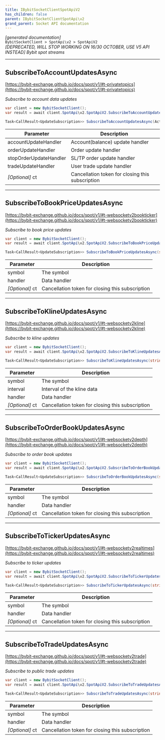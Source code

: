 ```yaml
---
title: IBybitSocketClientSpotApiV2
has_children: false
parent: IBybitSocketClientSpotApi\v2
grand_parent: Socket API documentation
---
```

*[generated documentation]*  
`BybitSocketClient > SpotApi\v2 > SpotApiV2`  
*[DEPRECATED, WILL STOP WORKING ON 16/30 OCTOBER, USE V5 API INSTEAD] Bybit spot streams*
  

***

## SubscribeToAccountUpdatesAsync  

[https://bybit-exchange.github.io/docs/spot/v1/#t-privatetopics](https://bybit-exchange.github.io/docs/spot/v1/#t-privatetopics)  
<p>

*Subscribe to account data updates*  

```csharp  
var client = new BybitSocketClient();  
var result = await client.SpotApi\v2.SpotApiV2.SubscribeToAccountUpdatesAsync(/* parameters */);  
```  

```csharp  
Task<CallResult<UpdateSubscription>> SubscribeToAccountUpdatesAsync(Action<DataEvent<BybitSpotAccountUpdate>> accountUpdateHandler, Action<DataEvent<BybitSpotOrderUpdate>> orderUpdateHandler, Action<DataEvent<BybitSpotStopOrderUpdate>> stopOrderUpdateHandler, Action<DataEvent<BybitSpotUserTradeUpdate>> tradeUpdateHandler, CancellationToken ct = default);  
```  

|Parameter|Description|
|---|---|
|accountUpdateHandler|Account(balance) update handler|
|orderUpdateHandler|Order update handler|
|stopOrderUpdateHandler| SL/TP order update handler|
|tradeUpdateHandler|User trade update handler|
|_[Optional]_ ct|Cancellation token for closing this subscription|

</p>

***

## SubscribeToBookPriceUpdatesAsync  

[https://bybit-exchange.github.io/docs/spot/v1/#t-websocketv2bookticker](https://bybit-exchange.github.io/docs/spot/v1/#t-websocketv2bookticker)  
<p>

*Subscribe to book price updates*  

```csharp  
var client = new BybitSocketClient();  
var result = await client.SpotApi\v2.SpotApiV2.SubscribeToBookPriceUpdatesAsync(/* parameters */);  
```  

```csharp  
Task<CallResult<UpdateSubscription>> SubscribeToBookPriceUpdatesAsync(string symbol, Action<DataEvent<BybitSpotBookPriceV1>> handler, CancellationToken ct = default);  
```  

|Parameter|Description|
|---|---|
|symbol|The symbol|
|handler|Data handler|
|_[Optional]_ ct|Cancellation token for closing this subscription|

</p>

***

## SubscribeToKlineUpdatesAsync  

[https://bybit-exchange.github.io/docs/spot/v1/#t-websocketv2kline](https://bybit-exchange.github.io/docs/spot/v1/#t-websocketv2kline)  
<p>

*Subscribe to kline updates*  

```csharp  
var client = new BybitSocketClient();  
var result = await client.SpotApi\v2.SpotApiV2.SubscribeToKlineUpdatesAsync(/* parameters */);  
```  

```csharp  
Task<CallResult<UpdateSubscription>> SubscribeToKlineUpdatesAsync(string symbol, KlineInterval interval, Action<DataEvent<BybitSpotKlineUpdate>> handler, CancellationToken ct = default);  
```  

|Parameter|Description|
|---|---|
|symbol|The symbol|
|interval|Interval of the kline data|
|handler|Data handler|
|_[Optional]_ ct|Cancellation token for closing this subscription|

</p>

***

## SubscribeToOrderBookUpdatesAsync  

[https://bybit-exchange.github.io/docs/spot/v1/#t-websocketv2depth](https://bybit-exchange.github.io/docs/spot/v1/#t-websocketv2depth)  
<p>

*Subscribe to order book updates*  

```csharp  
var client = new BybitSocketClient();  
var result = await client.SpotApi\v2.SpotApiV2.SubscribeToOrderBookUpdatesAsync(/* parameters */);  
```  

```csharp  
Task<CallResult<UpdateSubscription>> SubscribeToOrderBookUpdatesAsync(string symbol, Action<DataEvent<BybitSpotOrderBookUpdate>> handler, CancellationToken ct = default);  
```  

|Parameter|Description|
|---|---|
|symbol|The symbol|
|handler|Data handler|
|_[Optional]_ ct|Cancellation token for closing this subscription|

</p>

***

## SubscribeToTickerUpdatesAsync  

[https://bybit-exchange.github.io/docs/spot/v1/#t-websocketv2realtimes](https://bybit-exchange.github.io/docs/spot/v1/#t-websocketv2realtimes)  
<p>

*Subscribe to ticker updates*  

```csharp  
var client = new BybitSocketClient();  
var result = await client.SpotApi\v2.SpotApiV2.SubscribeToTickerUpdatesAsync(/* parameters */);  
```  

```csharp  
Task<CallResult<UpdateSubscription>> SubscribeToTickerUpdatesAsync(string symbol, Action<DataEvent<BybitSpotTickerUpdate>> handler, CancellationToken ct = default);  
```  

|Parameter|Description|
|---|---|
|symbol|The symbol|
|handler|Data handler|
|_[Optional]_ ct|Cancellation token for closing this subscription|

</p>

***

## SubscribeToTradeUpdatesAsync  

[https://bybit-exchange.github.io/docs/spot/v1/#t-websocketv2trade](https://bybit-exchange.github.io/docs/spot/v1/#t-websocketv2trade)  
<p>

*Subscribe to public trade updates*  

```csharp  
var client = new BybitSocketClient();  
var result = await client.SpotApi\v2.SpotApiV2.SubscribeToTradeUpdatesAsync(/* parameters */);  
```  

```csharp  
Task<CallResult<UpdateSubscription>> SubscribeToTradeUpdatesAsync(string symbol, Action<DataEvent<BybitSpotTradeUpdate>> handler, CancellationToken ct = default);  
```  

|Parameter|Description|
|---|---|
|symbol|The symbol|
|handler|Data handler|
|_[Optional]_ ct|Cancellation token for closing this subscription|

</p>
